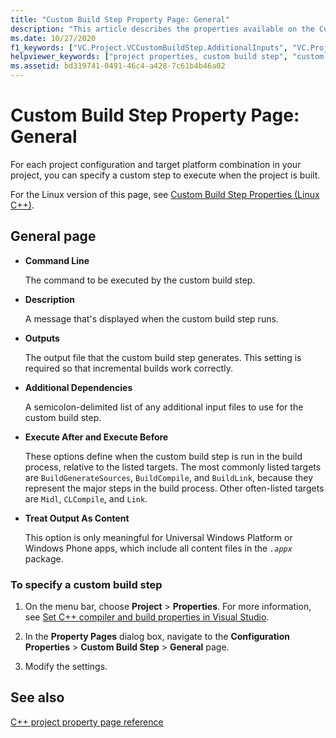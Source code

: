 ```yaml
---
title: "Custom Build Step Property Page: General"
description: "This article describes the properties available on the Custom Build Step page in the Property Pages dialog."
ms.date: 10/27/2020
f1_keywords: ["VC.Project.VCCustomBuildStep.AdditionalInputs", "VC.Project.VCCustomBuildStep.CustomBuildAfterTargets", "VC.Project.VCCustomBuildStep.CustomBuildBeforeTargets", "VC.Project.VCCustomBuildStep.Outputs", "VC.Project.VCCustomBuildStep.Message", "VC.Project.VCCustomBuildStep.Command"]
helpviewer_keywords: ["project properties, custom build step", "custom build step (general)"]
ms.assetid: bd319741-0491-46c4-a428-7c61b4b46a02
---
```

# Custom Build Step Property Page: General

For each project configuration and target platform combination in your project, you can specify a custom step to execute when the project is built.

For the Linux version of this page, see [Custom Build Step Properties (Linux C++)](../../linux/prop-pages/custom-build-step-linux.md).

## General page

- **Command Line**

   The command to be executed by the custom build step.

- **Description**

   A message that's displayed when the custom build step runs.

- **Outputs**

   The output file that the custom build step generates. This setting is required so that incremental builds work correctly.

- **Additional Dependencies**

   A semicolon-delimited list of any additional input files to use for the custom build step.

- **Execute After and Execute Before**

   These options define when the custom build step is run in the build process, relative to the listed targets. The most commonly listed targets are `BuildGenerateSources`, `BuildCompile`, and `BuildLink`, because they represent the major steps in the build process. Other often-listed targets are `Midl`, `CLCompile`, and `Link`.

- **Treat Output As Content**

   This option is only meaningful for Universal Windows Platform or Windows Phone apps, which include all content files in the *`.appx`* package.

### To specify a custom build step

1. On the menu bar, choose **Project** > **Properties**. For more information, see [Set C++ compiler and build properties in Visual Studio](../working-with-project-properties.md).

1. In the **Property Pages** dialog box, navigate to the **Configuration Properties** > **Custom Build Step** > **General** page.

1. Modify the settings.

## See also

[C++ project property page reference](property-pages-visual-cpp.md)
